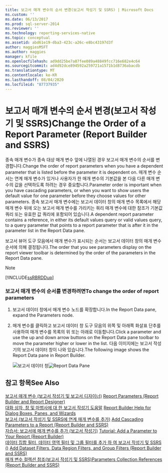```yaml
---
title: 보고서 매개 변수의 순서 변경(보고서 작성기 및 SSRS) | Microsoft Docs
ms.custom: ''
ms.date: 06/13/2017
ms.prod: sql-server-2014
ms.reviewer: ''
ms.technology: reporting-services-native
ms.topic: conceptual
ms.assetid: abd61e19-dba3-423c-a26c-e8bc43197d3f
author: maggiesMSFT
ms.author: maggies
manager: kfile
ms.openlocfilehash: ad9dd25be7a87fee089a48849fcc716e682e4c64
ms.sourcegitcommit: ad4d92dce894592a259721a1571b1d8736abacdb
ms.translationtype: MT
ms.contentlocale: ko-KR
ms.lasthandoff: 08/04/2020
ms.locfileid: "87737935"
---
```

# <a name="change-the-order-of-a-report-parameter-report-builder-and-ssrs"></a><span data-ttu-id="e30d0-102">보고서 매개 변수의 순서 변경(보고서 작성기 및 SSRS)</span><span class="sxs-lookup"><span data-stu-id="e30d0-102">Change the Order of a Report Parameter (Report Builder and SSRS)</span></span>
  <span data-ttu-id="e30d0-103">종속 매개 변수가 종속 대상 매개 변수 앞에 나열된 경우 보고서 매개 변수의 순서를 변경합니다.</span><span class="sxs-lookup"><span data-stu-id="e30d0-103">Change the order of report parameters when you have a dependent parameter that is listed before the parameter it is dependent on.</span></span> <span data-ttu-id="e30d0-104">매개 변수 순서는 연계 매개 변수가 있거나 사용자가 한 매개 변수의 기본값을 본 다음 다른 매개 변수의 값을 선택하도록 하려는 경우 중요합니다.</span><span class="sxs-lookup"><span data-stu-id="e30d0-104">Parameter order is important when you have cascading parameters, or when you want to show users the default value for one parameter before they choose values for other parameters.</span></span> <span data-ttu-id="e30d0-105">종속 보고서 매개 변수에는 보고서 데이터 창의 매개 변수 목록에서 해당 매개 변수 뒤에 오는 보고서 매개 변수를 가리키는 쿼리 매개 변수에 대한 참조가 기본값 쿼리 또는 유효한 값 쿼리에 포함되어 있습니다.</span><span class="sxs-lookup"><span data-stu-id="e30d0-105">A dependent report parameter contains a reference, in either its default values query or valid values query, to a query parameter that points to a report parameter that is after it in the parameter list in the Report Data pane.</span></span>  
  
 <span data-ttu-id="e30d0-106">보고서 뷰어 도구 모음에서 매개 변수가 표시되는 순서는 보고서 데이터 창의 매개 변수 순서에 의해 결정됩니다.</span><span class="sxs-lookup"><span data-stu-id="e30d0-106">The order that you see parameters display on the report viewer toolbar is determined by the order of the parameters in the Report Data pane.</span></span>  
  
> [!NOTE]  
>  [!INCLUDE[ssRBRDDup](../../includes/ssrbrddup-md.md)]  
  
### <a name="to-change-the-order-of-report-parameters"></a><span data-ttu-id="e30d0-107">보고서 매개 변수의 순서를 변경하려면</span><span class="sxs-lookup"><span data-stu-id="e30d0-107">To change the order of report parameters</span></span>  
  
1.  <span data-ttu-id="e30d0-108">보고서 데이터 창에서 매개 변수 노드를 확장합니다.</span><span class="sxs-lookup"><span data-stu-id="e30d0-108">In the Report Data pane, expand the Parameters node.</span></span>  
  
2.  <span data-ttu-id="e30d0-109">매개 변수를 클릭하고 보고서 데이터 창 도구 모음의 위쪽 및 아래쪽 화살표 단추를 사용하여 매개 변수를 목록의 위 또는 아래로 이동합니다.</span><span class="sxs-lookup"><span data-stu-id="e30d0-109">Click a parameter and use the up and down arrow buttons on the Report Data pane toolbar to move the parameter higher or lower in the list.</span></span> <span data-ttu-id="e30d0-110">다음 이미지에는 보고서 작성기의 보고서 데이터 창이 나와 있습니다.</span><span class="sxs-lookup"><span data-stu-id="e30d0-110">The following image shows the Report Data pane in Report Builder.</span></span>  
  
     <span data-ttu-id="e30d0-111">![보고서 데이터 창](../media/reportdatapane.png "보고서 데이터 창")</span><span class="sxs-lookup"><span data-stu-id="e30d0-111">![Report Data Pane](../media/reportdatapane.png "Report Data Pane")</span></span>  
  
## <a name="see-also"></a><span data-ttu-id="e30d0-112">참고 항목</span><span class="sxs-lookup"><span data-stu-id="e30d0-112">See Also</span></span>  
 <span data-ttu-id="e30d0-113">[보고서 매개 변수 &#40;보고서 작성기 및 보고서 디자이너&#41;](report-parameters-report-builder-and-report-designer.md) </span><span class="sxs-lookup"><span data-stu-id="e30d0-113">[Report Parameters &#40;Report Builder and Report Designer&#41;](report-parameters-report-builder-and-report-designer.md) </span></span>  
 <span data-ttu-id="e30d0-114">[대화 상자, 창 및 마법사에 대 한 보고서 작성기 도움말](../report-builder-help-for-dialog-boxes-panes-and-wizards.md) </span><span class="sxs-lookup"><span data-stu-id="e30d0-114">[Report Builder Help for Dialog Boxes, Panes, and Wizards](../report-builder-help-for-dialog-boxes-panes-and-wizards.md) </span></span>  
 <span data-ttu-id="e30d0-115">[보고서 &#40;보고서 작성기 및 SSRS에 연계 매개 변수를 추가&#41;](add-cascading-parameters-to-a-report-report-builder-and-ssrs.md) </span><span class="sxs-lookup"><span data-stu-id="e30d0-115">[Add Cascading Parameters to a Report &#40;Report Builder and SSRS&#41;](add-cascading-parameters-to-a-report-report-builder-and-ssrs.md) </span></span>  
 <span data-ttu-id="e30d0-116">[자습서: 보고서에 매개 변수를 추가 &#40;보고서 작성기&#41;](../tutorial-add-a-parameter-to-your-report-report-builder.md) </span><span class="sxs-lookup"><span data-stu-id="e30d0-116">[Tutorial: Add a Parameter to Your Report &#40;Report Builder&#41;](../tutorial-add-a-parameter-to-your-report-report-builder.md) </span></span>  
 <span data-ttu-id="e30d0-117">[데이터 집합 필터, 데이터 영역 필터 및 그룹 필터를 추가 하 여 보고서 작성기 및 SSRS &#40;&#41;](add-dataset-filters-data-region-filters-and-group-filters.md) </span><span class="sxs-lookup"><span data-stu-id="e30d0-117">[Add Dataset Filters, Data Region Filters, and Group Filters &#40;Report Builder and SSRS&#41;](add-dataset-filters-data-region-filters-and-group-filters.md) </span></span>  
 [<span data-ttu-id="e30d0-118">매개 변수 컬렉션 참조&#40;보고서 작성기 및 SSRS&#41;</span><span class="sxs-lookup"><span data-stu-id="e30d0-118">Parameters Collection References &#40;Report Builder and SSRS&#41;</span></span>](built-in-collections-parameters-collection-references-report-builder.md)  
  
  

